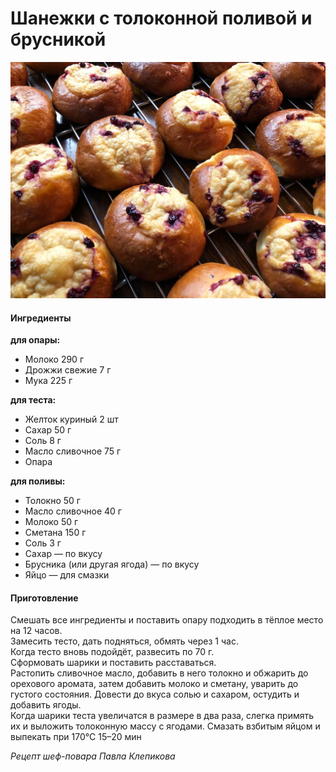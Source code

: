 # Шанежки с толоконной поливой и брусникой

![BLT Potato Salad](../../pics/photo_2022-06-01_20-47-35.jpg)

#### Ингредиенты

**для опары:**

* Молоко 290 г
* Дрожжи свежие 7 г
* Мука 225 г

**для теста:**

* Желток куриный 2 шт
* Сахар 50 г
* Соль 8 г
* Масло сливочное 75 г
* Опара

**для поливы:**

* Толокно 50 г
* Масло сливочное 40 г
* Молоко 50 г
* Сметана 150 г
* Соль 3 г
* Сахар — по вкусу
* Брусника (или другая ягода) — по вкусу
* Яйцо — для смазки

#### Приготовление

Смешать  все  ингредиенты и поставить опару подходить в тёплое место на 12 часов.  
Замесить тесто, дать подняться, обмять через 1 час.  
Когда тесто вновь подойдёт, развесить по 70 г.  
Сформовать шарики и поставить  расставаться.  
Растопить сливочное масло, добавить в него толокно и обжарить до орехового аромата, затем добавить молоко и сметану, уварить до густого состояния. Довести до вкуса солью и сахаром, остудить и добавить ягоды.  
Когда шарики  теста  увеличатся в размере в два раза, слегка примять их и выложить толоконную массу с ягодами. Смазать взбитым яйцом и выпекать при 170°С 15–20 мин

*Рецепт шеф-повара Павла Клепикова*